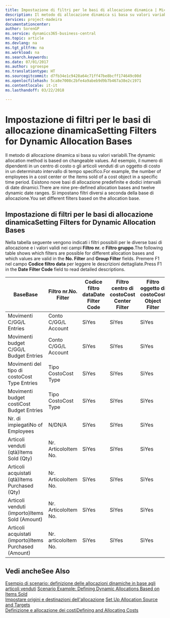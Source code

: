 ```yaml
---
title: Impostazione di filtri per le basi di allocazione dinamica | Microsoft Docs
description: Il metodo di allocazione dinamica si basa su valori variabili. Ad esempio, il numero di dipendenti in un centro di costo o gli articoli venduti di un oggetto di costo in un determinato intervallo di tempo specifico. Esistono nove basi di allocazione predefinite e dodici intervalli di date dinamici. Si impostano filtri diversi a seconda della base di allocazione.
services: project-madeira
documentationcenter: 
author: SorenGP
ms.service: dynamics365-business-central
ms.topic: article
ms.devlang: na
ms.tgt_pltfrm: na
ms.workload: na
ms.search.keywords: 
ms.date: 07/01/2017
ms.author: sgroespe
ms.translationtype: HT
ms.sourcegitcommit: d7fb34e1c9428a64c71ff47be8bcff174649c00d
ms.openlocfilehash: 5ca8e7008c2bfe4a9abeb9d9b7b467a38e2c1971
ms.contentlocale: it-it
ms.lasthandoff: 03/22/2018

---
```

# <a name="setting-filters-for-dynamic-allocation-bases"></a><span data-ttu-id="78c82-106">Impostazione di filtri per le basi di allocazione dinamica</span><span class="sxs-lookup"><span data-stu-id="78c82-106">Setting Filters for Dynamic Allocation Bases</span></span>
<span data-ttu-id="78c82-107">Il metodo di allocazione dinamica si basa su valori variabili.</span><span class="sxs-lookup"><span data-stu-id="78c82-107">The dynamic allocation method is based on changeable values.</span></span> <span data-ttu-id="78c82-108">Ad esempio, il numero di dipendenti in un centro di costo o gli articoli venduti di un oggetto di costo in un determinato intervallo di tempo specifico.</span><span class="sxs-lookup"><span data-stu-id="78c82-108">For example, the number of employees in a cost center or the items sold of a cost object in a specific time period.</span></span> <span data-ttu-id="78c82-109">Esistono nove basi di allocazione predefinite e dodici intervalli di date dinamici.</span><span class="sxs-lookup"><span data-stu-id="78c82-109">There are nine pre-defined allocation bases and twelve dynamic date ranges.</span></span> <span data-ttu-id="78c82-110">Si impostano filtri diversi a seconda della base di allocazione.</span><span class="sxs-lookup"><span data-stu-id="78c82-110">You set different filters based on the allocation base.</span></span>  

## <a name="setting-filters-for-dynamic-allocation-bases"></a><span data-ttu-id="78c82-111">Impostazione di filtri per le basi di allocazione dinamica</span><span class="sxs-lookup"><span data-stu-id="78c82-111">Setting Filters for Dynamic Allocation Bases</span></span>  
 <span data-ttu-id="78c82-112">Nella tabella seguente vengono indicati i filtri possibili per le diverse basi di allocazione e i valori validi nei campi **Filtro nr.** e **Filtro gruppo**.</span><span class="sxs-lookup"><span data-stu-id="78c82-112">The following table shows which filters are possible for different allocation bases and which values are valid in the **No. Filter** and **Group Filter** fields.</span></span> <span data-ttu-id="78c82-113">Premere F1 nel campo **Codice filtro data** per leggere le descrizioni dettagliate.</span><span class="sxs-lookup"><span data-stu-id="78c82-113">Press F1 in the **Date Filter Code** field to read detailed descriptions.</span></span>  

|<span data-ttu-id="78c82-114">**Base**</span><span class="sxs-lookup"><span data-stu-id="78c82-114">**Base**</span></span>|<span data-ttu-id="78c82-115">**Filtro nr.**</span><span class="sxs-lookup"><span data-stu-id="78c82-115">**No. Filter**</span></span>|<span data-ttu-id="78c82-116">**Codice filtro data**</span><span class="sxs-lookup"><span data-stu-id="78c82-116">**Date Filter Code**</span></span>|<span data-ttu-id="78c82-117">**Filtro centro di costo**</span><span class="sxs-lookup"><span data-stu-id="78c82-117">**Cost Center Filter**</span></span>|<span data-ttu-id="78c82-118">**Filtro oggetto di costo**</span><span class="sxs-lookup"><span data-stu-id="78c82-118">**Cost Object Filter**</span></span>|<span data-ttu-id="78c82-119">**Filtro gruppo**</span><span class="sxs-lookup"><span data-stu-id="78c82-119">**Group Filter**</span></span>|  
|--------------|----------------------------------------|----------------------------------------------|------------------------------------------------|------------------------------------------------|------------------------------------------|  
|<span data-ttu-id="78c82-120">Movimenti C/G</span><span class="sxs-lookup"><span data-stu-id="78c82-120">G/L Entries</span></span>|<span data-ttu-id="78c82-121">Conto C/G</span><span class="sxs-lookup"><span data-stu-id="78c82-121">G/L Account</span></span>|<span data-ttu-id="78c82-122">Sì</span><span class="sxs-lookup"><span data-stu-id="78c82-122">Yes</span></span>|<span data-ttu-id="78c82-123">Sì</span><span class="sxs-lookup"><span data-stu-id="78c82-123">Yes</span></span>|<span data-ttu-id="78c82-124">Sì</span><span class="sxs-lookup"><span data-stu-id="78c82-124">Yes</span></span>|<span data-ttu-id="78c82-125">N/D</span><span class="sxs-lookup"><span data-stu-id="78c82-125">N/A</span></span>|  
|<span data-ttu-id="78c82-126">Movimenti budget C/G</span><span class="sxs-lookup"><span data-stu-id="78c82-126">G/L Budget Entries</span></span>|<span data-ttu-id="78c82-127">Conto C/G</span><span class="sxs-lookup"><span data-stu-id="78c82-127">G/L Account</span></span>|<span data-ttu-id="78c82-128">Sì</span><span class="sxs-lookup"><span data-stu-id="78c82-128">Yes</span></span>|<span data-ttu-id="78c82-129">Sì</span><span class="sxs-lookup"><span data-stu-id="78c82-129">Yes</span></span>|<span data-ttu-id="78c82-130">Sì</span><span class="sxs-lookup"><span data-stu-id="78c82-130">Yes</span></span>|<span data-ttu-id="78c82-131">Nome budget C/G</span><span class="sxs-lookup"><span data-stu-id="78c82-131">G/L Budget Name</span></span>|  
|<span data-ttu-id="78c82-132">Movimenti del tipo di costo</span><span class="sxs-lookup"><span data-stu-id="78c82-132">Cost Type Entries</span></span>|<span data-ttu-id="78c82-133">Tipo Costo</span><span class="sxs-lookup"><span data-stu-id="78c82-133">Cost Type</span></span>|<span data-ttu-id="78c82-134">Sì</span><span class="sxs-lookup"><span data-stu-id="78c82-134">Yes</span></span>|<span data-ttu-id="78c82-135">Sì</span><span class="sxs-lookup"><span data-stu-id="78c82-135">Yes</span></span>|<span data-ttu-id="78c82-136">Sì</span><span class="sxs-lookup"><span data-stu-id="78c82-136">Yes</span></span>|<span data-ttu-id="78c82-137">N/D</span><span class="sxs-lookup"><span data-stu-id="78c82-137">N/A</span></span>|  
|<span data-ttu-id="78c82-138">Movimenti budget costi</span><span class="sxs-lookup"><span data-stu-id="78c82-138">Cost Budget Entries</span></span>|<span data-ttu-id="78c82-139">Tipo Costo</span><span class="sxs-lookup"><span data-stu-id="78c82-139">Cost Type</span></span>|<span data-ttu-id="78c82-140">Sì</span><span class="sxs-lookup"><span data-stu-id="78c82-140">Yes</span></span>|<span data-ttu-id="78c82-141">Sì</span><span class="sxs-lookup"><span data-stu-id="78c82-141">Yes</span></span>|<span data-ttu-id="78c82-142">Sì</span><span class="sxs-lookup"><span data-stu-id="78c82-142">Yes</span></span>|<span data-ttu-id="78c82-143">Nome Budget</span><span class="sxs-lookup"><span data-stu-id="78c82-143">Budget Name</span></span>|  
|<span data-ttu-id="78c82-144">Nr. di impiegati</span><span class="sxs-lookup"><span data-stu-id="78c82-144">No of Employees</span></span>|<span data-ttu-id="78c82-145">N/D</span><span class="sxs-lookup"><span data-stu-id="78c82-145">N/A</span></span>|<span data-ttu-id="78c82-146">Sì</span><span class="sxs-lookup"><span data-stu-id="78c82-146">Yes</span></span>|<span data-ttu-id="78c82-147">Sì</span><span class="sxs-lookup"><span data-stu-id="78c82-147">Yes</span></span>|<span data-ttu-id="78c82-148">Sì</span><span class="sxs-lookup"><span data-stu-id="78c82-148">Yes</span></span>|<span data-ttu-id="78c82-149">N/D</span><span class="sxs-lookup"><span data-stu-id="78c82-149">N/A</span></span>|  
|<span data-ttu-id="78c82-150">Articoli venduti (qtà)</span><span class="sxs-lookup"><span data-stu-id="78c82-150">Items Sold (Qty)</span></span>|<span data-ttu-id="78c82-151">Nr. Articolo</span><span class="sxs-lookup"><span data-stu-id="78c82-151">Item No.</span></span>|<span data-ttu-id="78c82-152">Sì</span><span class="sxs-lookup"><span data-stu-id="78c82-152">Yes</span></span>|<span data-ttu-id="78c82-153">Sì</span><span class="sxs-lookup"><span data-stu-id="78c82-153">Yes</span></span>|<span data-ttu-id="78c82-154">Sì</span><span class="sxs-lookup"><span data-stu-id="78c82-154">Yes</span></span>|<span data-ttu-id="78c82-155">Cat. reg. magazzino</span><span class="sxs-lookup"><span data-stu-id="78c82-155">Inventory Posting Group</span></span>|  
|<span data-ttu-id="78c82-156">Articoli acquistati (qtà)</span><span class="sxs-lookup"><span data-stu-id="78c82-156">Items Purchased (Qty)</span></span>|<span data-ttu-id="78c82-157">Nr. Articolo</span><span class="sxs-lookup"><span data-stu-id="78c82-157">Item No.</span></span>|<span data-ttu-id="78c82-158">Sì</span><span class="sxs-lookup"><span data-stu-id="78c82-158">Yes</span></span>|<span data-ttu-id="78c82-159">Sì</span><span class="sxs-lookup"><span data-stu-id="78c82-159">Yes</span></span>|<span data-ttu-id="78c82-160">Sì</span><span class="sxs-lookup"><span data-stu-id="78c82-160">Yes</span></span>|<span data-ttu-id="78c82-161">Cat. reg. magazzino</span><span class="sxs-lookup"><span data-stu-id="78c82-161">Inventory Posting Group</span></span>|  
|<span data-ttu-id="78c82-162">Articoli venduti (importo)</span><span class="sxs-lookup"><span data-stu-id="78c82-162">Items Sold (Amount)</span></span>|<span data-ttu-id="78c82-163">Nr. Articolo</span><span class="sxs-lookup"><span data-stu-id="78c82-163">Item No.</span></span>|<span data-ttu-id="78c82-164">Sì</span><span class="sxs-lookup"><span data-stu-id="78c82-164">Yes</span></span>|<span data-ttu-id="78c82-165">Sì</span><span class="sxs-lookup"><span data-stu-id="78c82-165">Yes</span></span>|<span data-ttu-id="78c82-166">Sì</span><span class="sxs-lookup"><span data-stu-id="78c82-166">Yes</span></span>|<span data-ttu-id="78c82-167">Cat. reg. magazzino</span><span class="sxs-lookup"><span data-stu-id="78c82-167">Inventory Posting Group</span></span>|  
|<span data-ttu-id="78c82-168">Articoli acquistati (importo)</span><span class="sxs-lookup"><span data-stu-id="78c82-168">Items Purchased (Amount)</span></span>|<span data-ttu-id="78c82-169">Nr. articolo</span><span class="sxs-lookup"><span data-stu-id="78c82-169">Item No.</span></span>|<span data-ttu-id="78c82-170">Sì</span><span class="sxs-lookup"><span data-stu-id="78c82-170">Yes</span></span>|<span data-ttu-id="78c82-171">Sì</span><span class="sxs-lookup"><span data-stu-id="78c82-171">Yes</span></span>|<span data-ttu-id="78c82-172">Sì</span><span class="sxs-lookup"><span data-stu-id="78c82-172">Yes</span></span>|<span data-ttu-id="78c82-173">Cat. reg. magazzino</span><span class="sxs-lookup"><span data-stu-id="78c82-173">Inventory Posting Group</span></span>|  

## <a name="see-also"></a><span data-ttu-id="78c82-174">Vedi anche</span><span class="sxs-lookup"><span data-stu-id="78c82-174">See Also</span></span>  
 <span data-ttu-id="78c82-175">[Esempio di scenario: definizione delle allocazioni dinamiche in base agli articoli venduti](finance-scenario-example-defining-dynamic-allocations-based-on-items-sold.md) </span><span class="sxs-lookup"><span data-stu-id="78c82-175">[Scenario Example: Defining Dynamic Allocations Based on Items Sold](finance-scenario-example-defining-dynamic-allocations-based-on-items-sold.md) </span></span>  
 <span data-ttu-id="78c82-176">[Impostare origini e destinazioni dell'allocazione](finance-how-to-set-up-allocation-source-and-targets.md) </span><span class="sxs-lookup"><span data-stu-id="78c82-176">[Set Up Allocation Source and Targets](finance-how-to-set-up-allocation-source-and-targets.md) </span></span>  
 [<span data-ttu-id="78c82-177">Definizione e allocazione dei costi</span><span class="sxs-lookup"><span data-stu-id="78c82-177">Defining and Allocating Costs</span></span>](finance-define-and-allocate-costs.md)


